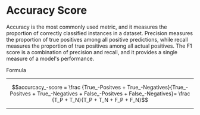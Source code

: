 # Accuracy Score 
Accuracy is the most commonly used metric, and it measures the proportion of correctly classified instances in a dataset. Precision measures the proportion of true positives among all positive predictions, while recall measures the proportion of true positives among all actual positives. The F1 score is a combination of precision and recall, and it provides a single measure of a model's performance.

Formula
****
$$accurcacy_-score = \frac {True_-Positves + True_-Negatives}{True_-Positves + True_-Negatives + False_-Positves + False_-Negatives}= \frac {T_P + T_N}{T_P + T_N + F_P + F_N}$$
****
